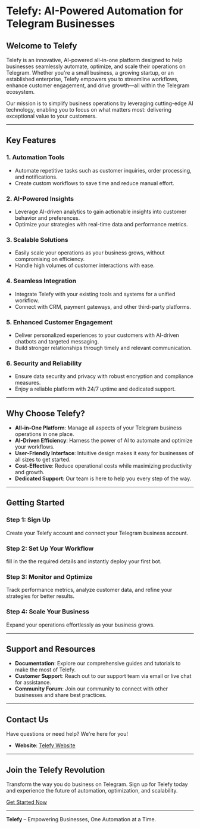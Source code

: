 # Telefy: AI-Powered Automation for Telegram Businesses

## Welcome to Telefy

Telefy is an innovative, AI-powered all-in-one platform designed to help businesses seamlessly automate, optimize, and scale their operations on Telegram. Whether you're a small business, a growing startup, or an established enterprise, Telefy empowers you to streamline workflows, enhance customer engagement, and drive growth—all within the Telegram ecosystem.

Our mission is to simplify business operations by leveraging cutting-edge AI technology, enabling you to focus on what matters most: delivering exceptional value to your customers.

---

## Key Features

### 1. **Automation Tools**
   - Automate repetitive tasks such as customer inquiries, order processing, and notifications.
   - Create custom workflows to save time and reduce manual effort.

### 2. **AI-Powered Insights**
   - Leverage AI-driven analytics to gain actionable insights into customer behavior and preferences.
   - Optimize your strategies with real-time data and performance metrics.

### 3. **Scalable Solutions**
   - Easily scale your operations as your business grows, without compromising on efficiency.
   - Handle high volumes of customer interactions with ease.

### 4. **Seamless Integration**
   - Integrate Telefy with your existing tools and systems for a unified workflow.
   - Connect with CRM, payment gateways, and other third-party platforms.

### 5. **Enhanced Customer Engagement**
   - Deliver personalized experiences to your customers with AI-driven chatbots and targeted messaging.
   - Build stronger relationships through timely and relevant communication.

### 6. **Security and Reliability**
   - Ensure data security and privacy with robust encryption and compliance measures.
   - Enjoy a reliable platform with 24/7 uptime and dedicated support.

---

## Why Choose Telefy?

- **All-in-One Platform**: Manage all aspects of your Telegram business operations in one place.
- **AI-Driven Efficiency**: Harness the power of AI to automate and optimize your workflows.
- **User-Friendly Interface**: Intuitive design makes it easy for businesses of all sizes to get started.
- **Cost-Effective**: Reduce operational costs while maximizing productivity and growth.
- **Dedicated Support**: Our team is here to help you every step of the way.

---

## Getting Started

### Step 1: Sign Up
Create your Telefy account and connect your Telegram business account.

### Step 2: Set Up Your Workflow
fill in the the required details and instantly deploy your first bot.

### Step 3: Monitor and Optimize
Track performance metrics, analyze customer data, and refine your strategies for better results.

### Step 4: Scale Your Business
Expand your operations effortlessly as your business grows.

---

## Support and Resources

- **Documentation**: Explore our comprehensive guides and tutorials to make the most of Telefy.
- **Customer Support**: Reach out to our support team via email or live chat for assistance.
- **Community Forum**: Join our community to connect with other businesses and share best practices.

---

## Contact Us

Have questions or need help? We're here for you!
- **Website**: [Telefy Website](https://telefy-website.vercel.app/)

---

## Join the Telefy Revolution

Transform the way you do business on Telegram. Sign up for Telefy today and experience the future of automation, optimization, and scalability.

[Get Started Now](#)

---

**Telefy** – Empowering Businesses, One Automation at a Time.
